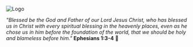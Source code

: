 ![Logo](https://avatars.githubusercontent.com/u/67756725?s=200&v=4)

_"Blessed be the God and Father of our Lord Jesus Christ, who has blessed us in Christ with every spiritual blessing in the heavenly places, even as he chose us in him before the foundation of the world, that we should be holy and blameless before him."_ **Ephesians 1:3-4** 🙏
